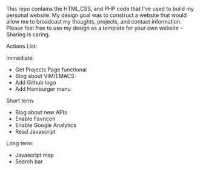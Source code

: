 This repo contains the HTML,CSS, and PHP code that I've used to build my personal website.
My design goal was to construct a website that would allow me to broadcast my thoughts, projects, and contact information.
Please feel free to use my design as a template for your own website - Sharing is caring.

Actions List:

Immediate:
- Get Projects Page functional 
- Blog about VIM/EMACS
- Add Github logo
- Add Hamburger menu

Short term:
- Blog about new APIs
- Enable Favricon
- Enable Google Analytics
- Read Javascript

Long term:
- Javascript map
- Search bar

